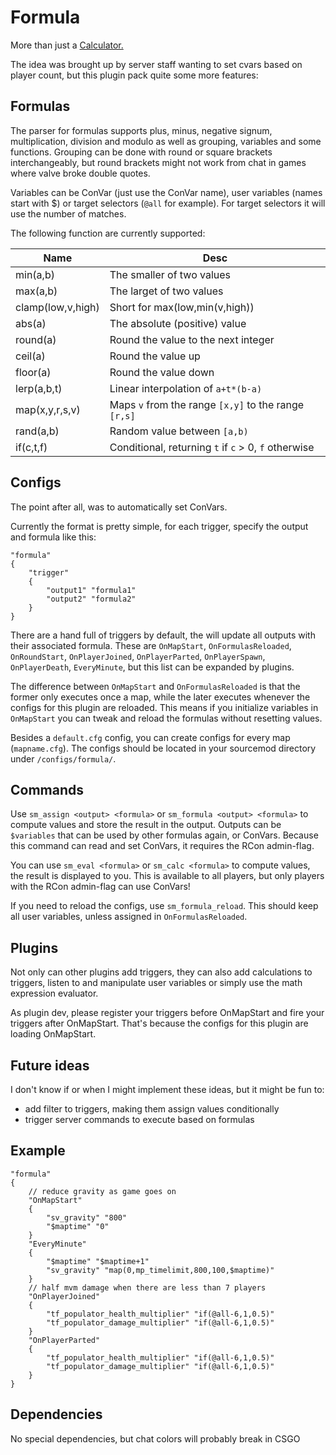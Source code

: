 # Formula
More than just a [Calculator.](https://forums.alliedmods.net/showthread.php?p=1271449)

The idea was brought up by server staff wanting to set cvars based on player count, but this plugin pack quite some more features:

## Formulas

The parser for formulas supports plus, minus, negative signum, multiplication, division and modulo as well as grouping, variables and some functions. Grouping can be done with round or square brackets interchangeably, but round brackets might not work from chat in games where valve broke double quotes.

Variables can be ConVar (just use the ConVar name), user variables (names start with $) or target selectors (`@all` for example). For target selectors it will use the number of matches.

The following function are currently supported:

| Name | Desc |
|-----|-----|
| min(a,b) | The smaller of two values |
| max(a,b) | The larget of two values |
| clamp(low,v,high) | Short for max(low,min(v,high)) |
| abs(a) | The absolute (positive) value |
| round(a) | Round the value to the next integer |
| ceil(a) | Round the value up |
| floor(a) | Round the value down |
| lerp(a,b,t) | Linear interpolation of `a+t*(b-a)` |
| map(x,y,r,s,v) | Maps `v` from the range `[x,y]` to the range `[r,s]` |
| rand(a,b) | Random value between `[a,b)` |
| if(c,t,f) | Conditional, returning `t` if `c` > 0, `f` otherwise |

## Configs

The point after all, was to automatically set ConVars.

Currently the format is pretty simple, for each trigger, specify the output and formula like this:
```
"formula"
{
	"trigger"
	{
		"output1" "formula1"
		"output2" "formula2"
	}
}
```
There are a hand full of triggers by default, the will update all outputs with their associated formula. These are `OnMapStart`, `OnFormulasReloaded`, `OnRoundStart`, `OnPlayerJoined`, `OnPlayerParted`, `OnPlayerSpawn`, `OnPlayerDeath`, `EveryMinute`, but this list can be expanded by plugins.

The difference between `OnMapStart` and `OnFormulasReloaded` is that the former only executes once a map, while the later executes whenever the configs for this plugin are reloaded. This means if you initialize variables in `OnMapStart` you can tweak and reload the formulas without resetting values.

Besides a `default.cfg` config, you can create configs for every map (`mapname.cfg`). The configs should be located in your sourcemod directory under `/configs/formula/`.

## Commands

Use `sm_assign <output> <formula>` or `sm_formula <output> <formula>` to compute values and store the result in the output.
Outputs can be `$variables` that can be used by other formulas again, or ConVars.
Because this command can read and set ConVars, it requires the RCon admin-flag.

You can use `sm_eval <formula>` or `sm_calc <formula>` to compute values, the result is displayed to you.
This is available to all players, but only players with the RCon admin-flag can use ConVars!

If you need to reload the configs, use `sm_formula_reload`. This should keep all user variables, unless assigned in `OnFormulasReloaded`.

## Plugins

Not only can other plugins add triggers, they can also add calculations to triggers, listen to and manipulate user variables or simply use the math expression evaluator.

As plugin dev, please register your triggers before OnMapStart and fire your triggers after OnMapStart. That's because the configs for this plugin are loading OnMapStart.

## Future ideas

I don't know if or when I might implement these ideas, but it might be fun to:
- add filter to triggers, making them assign values conditionally
- trigger server commands to execute based on formulas

## Example

```
"formula"
{
	// reduce gravity as game goes on
	"OnMapStart"
	{
		"sv_gravity" "800"
		"$maptime" "0"
	}
	"EveryMinute"
	{
		"$maptime" "$maptime+1"
		"sv_gravity" "map(0,mp_timelimit,800,100,$maptime)"
	}
	// half mvm damage when there are less than 7 players
	"OnPlayerJoined"
	{
		"tf_populator_health_multiplier" "if(@all-6,1,0.5)"
		"tf_populator_damage_multiplier" "if(@all-6,1,0.5)"
	}
	"OnPlayerParted"
	{
		"tf_populator_health_multiplier" "if(@all-6,1,0.5)"
		"tf_populator_damage_multiplier" "if(@all-6,1,0.5)"
	}
}
```

## Dependencies

No special dependencies, but chat colors will probably break in CSGO